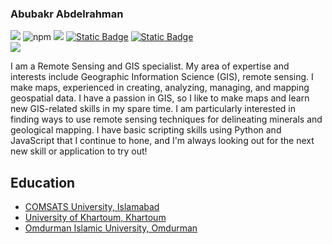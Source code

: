 ### <span style="color=red"> Abubakr Abdelrahman</span>

[![](https://img.shields.io/badge/My-LinkedIn-blue)](https://www.linkedin.com/in/abubakr-abdelrahman/) ![npm](https://img.shields.io/npm/v/react?style=flat-square&labelColor=black&color=green) ![](https://img.shields.io/github/followers/Abubakr-Abdelrahman?logo=github) [![Static Badge](https://img.shields.io/badge/My-GIS%20Portfolio-red?style=flat-square)](https://abubakr-abdelrahman.github.io/Abubakr.A.M/#portfolio) [![Static Badge](https://img.shields.io/badge/My-CV-orange?style=flat-square)
](https://abubakr-abdelrahman.github.io/Abubakr.A.M/images/CV/Abubakr%20Abdelrahman-Resume.pdf)  
![](https://img.shields.io/github/watchers/Abubakr-Abdelrahman/Abubakr-Abdelrahman?label=visitors)


I am a Remote Sensing and GIS specialist. My area of expertise and interests include Geographic Information Science (GIS), remote sensing. I make maps, experienced in creating, analyzing, managing, and mapping geospatial data. I have a passion in GIS, so I like to make maps
and learn new GIS-related skills in my spare time. I am particularly interested in finding ways to use remote sensing techniques
for delineating minerals and geological mapping. I have basic scripting skills using Python and JavaScript that
I continue to hone, and I'm always looking out for the next new skill or application to try out!


## Education
- [COMSATS University, Islamabad](https://islamabad.comsats.edu.pk/)
- [University of Khartoum, Khartoum](https://sudanuniversities.org/listing/khartoum/)
- [Omdurman Islamic University, Omdurman](https://www.oiu.edu.sd/?language=en)




